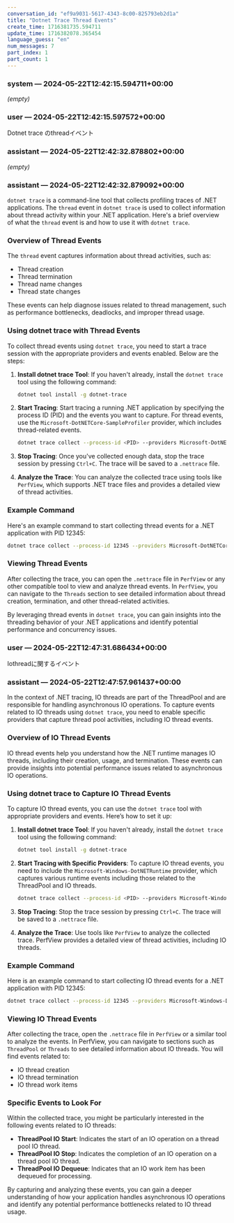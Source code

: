 ```yaml
---
conversation_id: "ef9a9031-5617-4343-8c00-825793eb2d1a"
title: "Dotnet Trace Thread Events"
create_time: 1716381735.594711
update_time: 1716382078.365454
language_guess: "en"
num_messages: 7
part_index: 1
part_count: 1
---
```


### system — 2024-05-22T12:42:15.594711+00:00

_(empty)_

### user — 2024-05-22T12:42:15.597572+00:00

Dotnet trace のthreadイベント

### assistant — 2024-05-22T12:42:32.878802+00:00

_(empty)_

### assistant — 2024-05-22T12:42:32.879092+00:00

`dotnet trace` is a command-line tool that collects profiling traces of .NET applications. The `thread` event in `dotnet trace` is used to collect information about thread activity within your .NET application. Here's a brief overview of what the `thread` event is and how to use it with `dotnet trace`.

### Overview of Thread Events

The `thread` event captures information about thread activities, such as:
- Thread creation
- Thread termination
- Thread name changes
- Thread state changes

These events can help diagnose issues related to thread management, such as performance bottlenecks, deadlocks, and improper thread usage.

### Using dotnet trace with Thread Events

To collect thread events using `dotnet trace`, you need to start a trace session with the appropriate providers and events enabled. Below are the steps:

1. **Install dotnet trace Tool**:
   If you haven't already, install the `dotnet trace` tool using the following command:
   ```sh
   dotnet tool install -g dotnet-trace
   ```

2. **Start Tracing**:
   Start tracing a running .NET application by specifying the process ID (PID) and the events you want to capture. For thread events, use the `Microsoft-DotNETCore-SampleProfiler` provider, which includes thread-related events.
   ```sh
   dotnet trace collect --process-id <PID> --providers Microsoft-DotNETCore-SampleProfiler
   ```

3. **Stop Tracing**:
   Once you've collected enough data, stop the trace session by pressing `Ctrl+C`. The trace will be saved to a `.nettrace` file.

4. **Analyze the Trace**:
   You can analyze the collected trace using tools like `PerfView`, which supports .NET trace files and provides a detailed view of thread activities.

### Example Command

Here's an example command to start collecting thread events for a .NET application with PID 12345:
```sh
dotnet trace collect --process-id 12345 --providers Microsoft-DotNETCore-SampleProfiler
```

### Viewing Thread Events

After collecting the trace, you can open the `.nettrace` file in `PerfView` or any other compatible tool to view and analyze thread events. In `PerfView`, you can navigate to the `Threads` section to see detailed information about thread creation, termination, and other thread-related activities.

By leveraging thread events in `dotnet trace`, you can gain insights into the threading behavior of your .NET applications and identify potential performance and concurrency issues.

### user — 2024-05-22T12:47:31.686434+00:00

Iothreadに関するイベント

### assistant — 2024-05-22T12:47:57.961437+00:00

In the context of .NET tracing, IO threads are part of the ThreadPool and are responsible for handling asynchronous IO operations. To capture events related to IO threads using `dotnet trace`, you need to enable specific providers that capture thread pool activities, including IO thread events.

### Overview of IO Thread Events

IO thread events help you understand how the .NET runtime manages IO threads, including their creation, usage, and termination. These events can provide insights into potential performance issues related to asynchronous IO operations.

### Using dotnet trace to Capture IO Thread Events

To capture IO thread events, you can use the `dotnet trace` tool with appropriate providers and events. Here’s how to set it up:

1. **Install dotnet trace Tool**:
   If you haven't already, install the `dotnet trace` tool using the following command:
   ```sh
   dotnet tool install -g dotnet-trace
   ```

2. **Start Tracing with Specific Providers**:
   To capture IO thread events, you need to include the `Microsoft-Windows-DotNETRuntime` provider, which captures various runtime events including those related to the ThreadPool and IO threads.
   ```sh
   dotnet trace collect --process-id <PID> --providers Microsoft-Windows-DotNETRuntime
   ```

3. **Stop Tracing**:
   Stop the trace session by pressing `Ctrl+C`. The trace will be saved to a `.nettrace` file.

4. **Analyze the Trace**:
   Use tools like `PerfView` to analyze the collected trace. PerfView provides a detailed view of thread activities, including IO threads.

### Example Command

Here is an example command to start collecting IO thread events for a .NET application with PID 12345:
```sh
dotnet trace collect --process-id 12345 --providers Microsoft-Windows-DotNETRuntime
```

### Viewing IO Thread Events

After collecting the trace, open the `.nettrace` file in `PerfView` or a similar tool to analyze the events. In PerfView, you can navigate to sections such as `ThreadPool` or `Threads` to see detailed information about IO threads. You will find events related to:
- IO thread creation
- IO thread termination
- IO thread work items

### Specific Events to Look For

Within the collected trace, you might be particularly interested in the following events related to IO threads:
- **ThreadPool IO Start**: Indicates the start of an IO operation on a thread pool IO thread.
- **ThreadPool IO Stop**: Indicates the completion of an IO operation on a thread pool IO thread.
- **ThreadPool IO Dequeue**: Indicates that an IO work item has been dequeued for processing.

By capturing and analyzing these events, you can gain a deeper understanding of how your application handles asynchronous IO operations and identify any potential performance bottlenecks related to IO thread usage.
